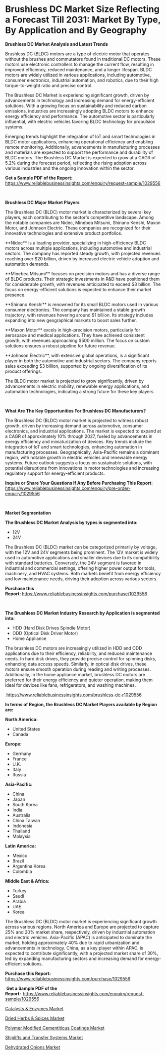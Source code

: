<p><h1>Brushless DC Market Size Reflecting a Forecast Till 2031: Market By Type, By Application and By Geography</h1></p><p><strong>Brushless DC Market Analysis and Latest Trends</strong></p>
<p><p>Brushless DC (BLDC) motors are a type of electric motor that operates without the brushes and commutators found in traditional DC motors. These motors use electronic controllers to manage the current flow, resulting in improved efficiency, reduced maintenance, and a longer lifespan. BLDC motors are widely utilized in various applications, including automotive, consumer electronics, industrial automation, and robotics, due to their high torque-to-weight ratio and precise control.</p><p>The Brushless DC Market is experiencing significant growth, driven by advancements in technology and increasing demand for energy-efficient solutions. With a growing focus on sustainability and reduced carbon emissions, industries are increasingly adopting BLDC motors to enhance energy efficiency and performance. The automotive sector is particularly influential, with electric vehicles favoring BLDC technology for propulsion systems.</p><p>Emerging trends highlight the integration of IoT and smart technologies in BLDC motor applications, enhancing operational efficiency and enabling remote monitoring. Additionally, advancements in manufacturing processes and materials are expected to support the performance and durability of BLDC motors. The Brushless DC Market is expected to grow at a CAGR of 5.2% during the forecast period, reflecting the rising adoption across various industries and the ongoing innovation within the sector.</p></p>
<p><strong>Get a Sample PDF of the Report:&nbsp;</strong> <a href="https://www.reliablebusinessinsights.com/enquiry/request-sample/1029556">https://www.reliablebusinessinsights.com/enquiry/request-sample/1029556</a></p>
<p>&nbsp;</p>
<p><strong>Brushless DC Major Market Players</strong></p>
<p><p>The Brushless DC (BLDC) motor market is characterized by several key players, each contributing to the sector's competitive landscape. Among the notable companies are Nidec, Minebea Mitsumi, Shinano Kenshi, Maxon Motor, and Johnson Electric. These companies are recognized for their innovative technologies and extensive product portfolios.</p><p>**Nidec** is a leading provider, specializing in high-efficiency BLDC motors across multiple applications, including automotive and industrial sectors. The company has reported steady growth, with projected revenues reaching over $20 billion, driven by increased electric vehicle adoption and automation demands.</p><p>**Minebea Mitsumi** focuses on precision motors and has a diverse range of BLDC products. Their strategic investments in R&D have positioned them for considerable growth, with revenues anticipated to exceed $3 billion. The focus on energy-efficient solutions is expected to enhance their market presence.</p><p>**Shinano Kenshi** is renowned for its small BLDC motors used in various consumer electronics. The company has maintained a stable growth trajectory, with revenues hovering around $1 billion. Its strategy includes expanding into new geographical markets to boost sales further.</p><p>**Maxon Motor** excels in high-precision motors, particularly for aerospace and medical applications. They have achieved consistent growth, with revenues approaching $500 million. The focus on custom solutions ensures a robust pipeline for future revenue.</p><p>**Johnson Electric**, with extensive global operations, is a significant player in both the automotive and industrial sectors. The company reports sales exceeding $3 billion, supported by ongoing diversification of its product offerings.</p><p>The BLDC motor market is projected to grow significantly, driven by advancements in electric mobility, renewable energy applications, and automation technologies, indicating a strong future for these key players.</p></p>
<p>&nbsp;</p>
<p><strong>What Are The Key Opportunities For Brushless DC Manufacturers?</strong></p>
<p><p>The Brushless DC (BLDC) motor market is projected to witness robust growth, driven by increasing demand across automotive, consumer electronics, and industrial applications. The market is expected to expand at a CAGR of approximately 10% through 2027, fueled by advancements in energy efficiency and miniaturization of devices. Key trends include the integration of IoT and smart technologies, enhancing automation in manufacturing processes. Geographically, Asia-Pacific remains a dominant region, with notable growth in electric vehicles and renewable energy systems. Future outlook suggests a focus on sustainable solutions, with potential disruptions from innovations in motor technologies and increasing regulatory support for energy-efficient products.</p></p>
<p><strong>Inquire or Share Your Questions If Any Before Purchasing This Report:</strong> <a href="https://www.reliablebusinessinsights.com/enquiry/pre-order-enquiry/1029556">https://www.reliablebusinessinsights.com/enquiry/pre-order-enquiry/1029556</a></p>
<p>&nbsp;</p>
<p><strong>Market Segmentation</strong></p>
<p><strong>The Brushless DC Market Analysis by types is segmented into:</strong></p>
<p><ul><li>12V</li><li>24V</li></ul></p>
<p><p>The Brushless DC (BLDC) market can be categorized primarily by voltage, with the 12V and 24V segments being prominent. The 12V market is widely used in automotive applications and smaller devices due to its compatibility with standard batteries. Conversely, the 24V segment is favored in industrial and commercial settings, offering higher power output for tools, machinery, and HVAC systems. Both markets benefit from energy efficiency and low maintenance needs, driving their adoption across various sectors.</p></p>
<p><strong>Purchase this Report:&nbsp;</strong><a href="https://www.reliablebusinessinsights.com/purchase/1029556">https://www.reliablebusinessinsights.com/purchase/1029556</a></p>
<p>&nbsp;</p>
<p><strong>The Brushless DC Market Industry Research by Application is segmented into:</strong></p>
<p><ul><li>HDD (Hard Disk Drives Spindle Motor)</li><li>ODD (Optical Disk Driver Motor)</li><li>Home Appliance</li></ul></p>
<p><p>The brushless DC motors are increasingly utilized in HDD and ODD applications due to their efficiency, reliability, and reduced maintenance needs. In hard disk drives, they provide precise control for spinning disks, enhancing data access speeds. Similarly, in optical disk drives, these motors ensure smooth operation during reading and writing processes. Additionally, in the home appliance market, brushless DC motors are preferred for their energy efficiency and quieter operation, making them ideal for devices like fans, refrigerators, and washing machines.</p></p>
<p><a href="https://www.reliablebusinessinsights.com/brushless-dc-r1029556">&nbsp;https://www.reliablebusinessinsights.com/brushless-dc-r1029556</a></p>
<p><strong>In terms of Region, the Brushless DC Market Players available by Region are:</strong></p>
<p>
    <p> <strong> North America: </strong>
        <ul>
            <li>United States</li>
            <li>Canada</li>
        </ul>
        </p> 
    <p> <strong> Europe: </strong>
        <ul>
            <li>Germany</li>
            <li>France</li>
            <li>U.K.</li>
            <li>Italy</li>
            <li>Russia</li>
        </ul>
        </p> 
    <p> <strong> Asia-Pacific: </strong>
        <ul>
            <li>China</li>
            <li>Japan</li>
            <li>South Korea</li>
            <li>India</li>
            <li>Australia</li>
            <li>China Taiwan</li>
            <li>Indonesia</li>
            <li>Thailand</li>
            <li>Malaysia</li>
        </ul>
        </p> 
    <p> <strong> Latin America: </strong>
        <ul>
            <li>Mexico</li>
            <li>Brazil</li>
            <li>Argentina Korea</li>
            <li>Colombia</li>
        </ul>
        </p> 
    <p> <strong> Middle East & Africa: </strong>
        <ul>
            <li>Turkey</li>
            <li>Saudi</li>
            <li>Arabia</li>
            <li>UAE</li>
            <li>Korea</li>
        </ul>
    </p>
    </p>
<p><p>The Brushless DC (BLDC) motor market is experiencing significant growth across various regions. North America and Europe are projected to capture 25% and 20% market share, respectively, driven by industrial automation and electric vehicles. Asia-Pacific (APAC) is anticipated to dominate the market, holding approximately 40% due to rapid urbanization and advancements in technology. China, as a key player within APAC, is expected to contribute significantly, with a projected market share of 30%, led by expanding manufacturing sectors and increasing demand for energy-efficient solutions.</p></p>
<p><strong>Purchase this Report: </strong><a href="https://www.reliablebusinessinsights.com/purchase/1029556">https://www.reliablebusinessinsights.com/purchase/1029556</a></p>
<p>&nbsp;<strong>Get a Sample PDF of the Report:&nbsp;&nbsp;</strong><a href="https://www.reliablebusinessinsights.com/enquiry/request-sample/1029556">https://www.reliablebusinessinsights.com/enquiry/request-sample/1029556</a></p>
<p><strong></strong></p>
<p><p><a href="https://medium.com/@lavernacole31/global-catalysts-enzymes-market-opportunities-and-forecast-for-period-from-2024-to-2031-c57c6e313ca2">Catalysts & Enzymes Market</a></p><p><a href="https://www.linkedin.com/pulse/dried-herbs-spices-market-research-report-includes-analysis-size-vfpfc?trackingId=W3O2Y3U9TRmzvixuQmh6rQ%3D%3D">Dried Herbs & Spices Market</a></p><p><a href="https://github.com/zzflqewx24/Market-Research-Report-List-1/blob/main/polymer-modified-cementitious-coatings-market.md">Polymer Modified Cementitious Coatings Market</a></p><p><a href="https://issuu.com/reportprime-2/docs/shiplifts-and-transfer-systems-mark_0a54b149df2a9f">Shiplifts and Transfer Systems Market</a></p><p><a href="https://www.linkedin.com/pulse/dehydrated-onions-market-emerging-trends-future-prospects-period-tkmwc?trackingId=9GigrV%2F6QZCNbAwInhYkKA%3D%3D">Dehydrated Onions Market</a></p></p>